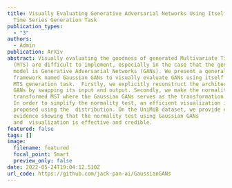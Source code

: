 ```yaml
---
title: Visually Evaluating Generative Adversarial Networks Using Itself under
  Time Series Generation Task
publication_types:
  - "3"
authors:
  - Admin
publication: ArXiv
abstract: Visually evaluating the goodness of generated Multivariate Time Series
  (MTS) are difficult to implement, especially in the case that the generative
  model is Generative Adversarial Networks (GANs). We present a general
  framework named Gaussian GANs to visually evaluate GANs using itself under the
  MTS generation task.  Firstly, we explicitly reconstruct the architecture of
  GANs by swapping its input and output. Secondly, we make the normality test of
  transformed MST where the Gaussian GANs serves as the transformation function.
  In order to simplify the normality test, an efficient visualization is
  proposed using the  distribution. On the UniMiB dataset, we provide empirical
  evidence showing that the normality test using Gaussian GANs
  and  visualization is effective and credible.
featured: false
tags: []
image:
  filename: featured
  focal_point: Smart
  preview_only: false
date: 2022-05-24T19:04:12.510Z
url_code: https://github.com/jack-pan-ai/GaussianGANs
---
```

